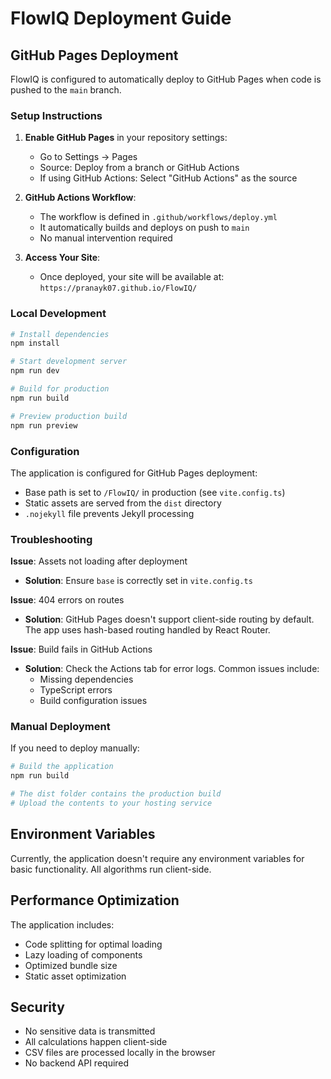 # FlowIQ Deployment Guide

## GitHub Pages Deployment

FlowIQ is configured to automatically deploy to GitHub Pages when code is pushed to the `main` branch.

### Setup Instructions

1. **Enable GitHub Pages** in your repository settings:
   - Go to Settings → Pages
   - Source: Deploy from a branch or GitHub Actions
   - If using GitHub Actions: Select "GitHub Actions" as the source
   
2. **GitHub Actions Workflow**:
   - The workflow is defined in `.github/workflows/deploy.yml`
   - It automatically builds and deploys on push to `main`
   - No manual intervention required

3. **Access Your Site**:
   - Once deployed, your site will be available at: `https://pranayk07.github.io/FlowIQ/`

### Local Development

```bash
# Install dependencies
npm install

# Start development server
npm run dev

# Build for production
npm run build

# Preview production build
npm run preview
```

### Configuration

The application is configured for GitHub Pages deployment:
- Base path is set to `/FlowIQ/` in production (see `vite.config.ts`)
- Static assets are served from the `dist` directory
- `.nojekyll` file prevents Jekyll processing

### Troubleshooting

**Issue**: Assets not loading after deployment
- **Solution**: Ensure `base` is correctly set in `vite.config.ts`

**Issue**: 404 errors on routes
- **Solution**: GitHub Pages doesn't support client-side routing by default. The app uses hash-based routing handled by React Router.

**Issue**: Build fails in GitHub Actions
- **Solution**: Check the Actions tab for error logs. Common issues include:
  - Missing dependencies
  - TypeScript errors
  - Build configuration issues

### Manual Deployment

If you need to deploy manually:

```bash
# Build the application
npm run build

# The dist folder contains the production build
# Upload the contents to your hosting service
```

## Environment Variables

Currently, the application doesn't require any environment variables for basic functionality. All algorithms run client-side.

## Performance Optimization

The application includes:
- Code splitting for optimal loading
- Lazy loading of components
- Optimized bundle size
- Static asset optimization

## Security

- No sensitive data is transmitted
- All calculations happen client-side
- CSV files are processed locally in the browser
- No backend API required
